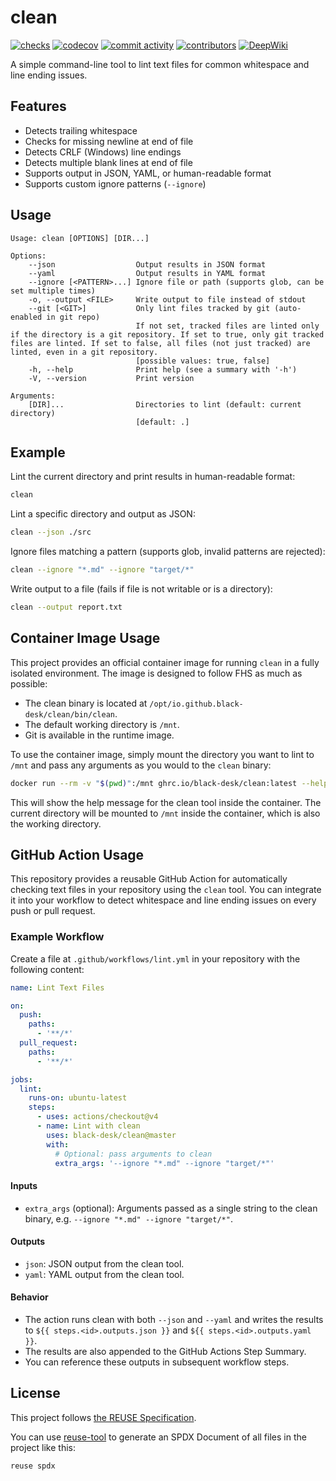 <!--
SPDX-FileCopyrightText: Copyright (C) 2025 Chen Linxuan <me@black-desk.cn>

SPDX-License-Identifier: MIT
-->

# clean

[![checks][badge-shields-io-checks]][actions]
[![codecov][badge-shields-io-codecov]][codecov]
[![commit activity][badge-shields-io-commit-activity]][commits]
[![contributors][badge-shields-io-contributors]][contributors]
[![DeepWiki][badge-deepwiki]][deepwiki]

[badge-shields-io-checks]: https://img.shields.io/github/check-runs/black-desk/clean/master
[actions]: https://github.com/black-desk/clean/actions
[badge-shields-io-codecov]: https://codecov.io/gh/black-desk/clean/graph/badge.svg?token=M2XS1G362X
[codecov]: https://codecov.io/github/black-desk/clean
[badge-shields-io-commit-activity]: https://img.shields.io/github/commit-activity/w/black-desk/clean/master
[commits]: https://github.com/black-desk/clean/commits/master
[badge-shields-io-contributors]: https://img.shields.io/github/contributors/black-desk/clean
[contributors]: https://github.com/black-desk/clean/graphs/contributors
[badge-deepwiki]: https://deepwiki.com/badge.svg
[deepwiki]: https://deepwiki.com/black-desk/clean

A simple command-line tool to lint text files for common whitespace and line ending issues.

## Features

- Detects trailing whitespace
- Checks for missing newline at end of file
- Detects CRLF (Windows) line endings
- Detects multiple blank lines at end of file
- Supports output in JSON, YAML, or human-readable format
- Supports custom ignore patterns (`--ignore`)

## Usage

```text
Usage: clean [OPTIONS] [DIR...]

Options:
    --json                  Output results in JSON format
    --yaml                  Output results in YAML format
    --ignore [<PATTERN>...] Ignore file or path (supports glob, can be set multiple times)
    -o, --output <FILE>     Write output to file instead of stdout
    --git [<GIT>]           Only lint files tracked by git (auto-enabled in git repo)
                            If not set, tracked files are linted only if the directory is a git repository. If set to true, only git tracked files are linted. If set to false, all files (not just tracked) are linted, even in a git repository.
                            [possible values: true, false]
    -h, --help              Print help (see a summary with '-h')
    -V, --version           Print version

Arguments:
    [DIR]...                Directories to lint (default: current directory)
                            [default: .]
```

<!--
NOTE: The options and arguments section above should always be kept consistent with the output of `clean --help`.
If you update the CLI, please update both places.
-->

## Example

Lint the current directory and print results in human-readable format:

```sh
clean
```

Lint a specific directory and output as JSON:

```sh
clean --json ./src
```

Ignore files matching a pattern (supports glob, invalid patterns are rejected):

```sh
clean --ignore "*.md" --ignore "target/*"
```

Write output to a file (fails if file is not writable or is a directory):

```sh
clean --output report.txt
```

## Container Image Usage

This project provides an official container image for running `clean` in a fully isolated environment. The image is designed to follow FHS as much as possible:

- The clean binary is located at `/opt/io.github.black-desk/clean/bin/clean`.
- The default working directory is `/mnt`.
- Git is available in the runtime image.

To use the container image, simply mount the directory you want to lint to `/mnt` and pass any arguments as you would to the `clean` binary:

```sh
docker run --rm -v "$(pwd)":/mnt ghrc.io/black-desk/clean:latest --help
```

This will show the help message for the clean tool inside the container. The current directory will be mounted to `/mnt` inside the container, which is also the working directory.

## GitHub Action Usage

This repository provides a reusable GitHub Action for automatically checking text files in your repository using the `clean` tool. You can integrate it into your workflow to detect whitespace and line ending issues on every push or pull request.

### Example Workflow

Create a file at `.github/workflows/lint.yml` in your repository with the following content:

```yaml
name: Lint Text Files

on:
  push:
    paths:
      - '**/*'
  pull_request:
    paths:
      - '**/*'

jobs:
  lint:
    runs-on: ubuntu-latest
    steps:
      - uses: actions/checkout@v4
      - name: Lint with clean
        uses: black-desk/clean@master
        with:
          # Optional: pass arguments to clean
          extra_args: '--ignore "*.md" --ignore "target/*"'
```

#### Inputs

- `extra_args` (optional): Arguments passed as a single string to the clean binary, e.g. `--ignore "*.md" --ignore "target/*"`.

#### Outputs

- `json`: JSON output from the clean tool.
- `yaml`: YAML output from the clean tool.

#### Behavior

- The action runs clean with both `--json` and `--yaml` and writes the results to `${{ steps.<id>.outputs.json }}` and `${{ steps.<id>.outputs.yaml }}`.
- The results are also appended to the GitHub Actions Step Summary.
- You can reference these outputs in subsequent workflow steps.

## License

This project follows [the REUSE Specification](https://reuse.software/spec-3.3/).

You can use [reuse-tool](https://github.com/fsfe/reuse-tool) to generate an SPDX Document of all files in the project like this:

```bash
reuse spdx
```
